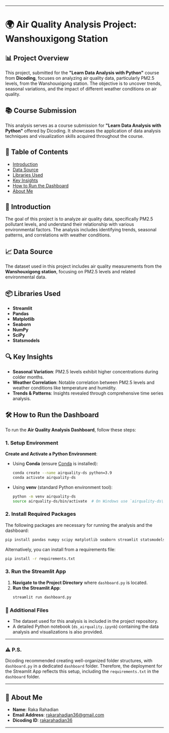 
---

# 🌍 Air Quality Analysis Project: Wanshouxigong Station

## 📊 Project Overview
This project, submitted for the **"Learn Data Analysis with Python"** course from **Dicoding**, focuses on analyzing air quality data, particularly PM2.5 levels, from the Wanshouxigong station. The objective is to uncover trends, seasonal variations, and the impact of different weather conditions on air quality.

## 📚 Course Submission
This analysis serves as a course submission for **"Learn Data Analysis with Python"** offered by Dicoding. It showcases the application of data analysis techniques and visualization skills acquired throughout the course.

## 📑 Table of Contents
- [Introduction](#introduction)
- [Data Source](#data-source)
- [Libraries Used](#libraries-used)
- [Key Insights](#key-insights)
- [How to Run the Dashboard](#how-to-run-the-dashboard)
- [About Me](#about-me)

## 📖 Introduction
The goal of this project is to analyze air quality data, specifically PM2.5 pollutant levels, and understand their relationship with various environmental factors. The analysis includes identifying trends, seasonal patterns, and correlations with weather conditions.

## 📈 Data Source
The dataset used in this project includes air quality measurements from the **Wanshouxigong station**, focusing on PM2.5 levels and related environmental data.

## 📦 Libraries Used
- **Streamlit**
- **Pandas**
- **Matplotlib**
- **Seaborn**
- **NumPy**
- **SciPy**
- **Statsmodels**

## 🔍 Key Insights
- **Seasonal Variation**: PM2.5 levels exhibit higher concentrations during colder months.
- **Weather Correlation**: Notable correlation between PM2.5 levels and weather conditions like temperature and humidity.
- **Trends & Patterns**: Insights revealed through comprehensive time series analysis.

## 🛠️ How to Run the Dashboard

To run the **Air Quality Analysis Dashboard**, follow these steps:

### 1. Setup Environment

**Create and Activate a Python Environment**:
- Using **Conda** (ensure [Conda](https://docs.conda.io/en/latest/) is installed):
  ```bash
  conda create --name airquality-ds python=3.9
  conda activate airquality-ds
  ```
- Using **venv** (standard Python environment tool):
  ```bash
  python -m venv airquality-ds
  source airquality-ds/bin/activate  # On Windows use `airquality-ds\Scripts\activate`
  ```

### 2. Install Required Packages
The following packages are necessary for running the analysis and the dashboard:
```bash
pip install pandas numpy scipy matplotlib seaborn streamlit statsmodels
```
Alternatively, you can install from a requirements file:
```bash
pip install -r requirements.txt
```

### 3. Run the Streamlit App
1. **Navigate to the Project Directory** where `dashboard.py` is located.
2. **Run the Streamlit App**:
    ```bash
    streamlit run dashboard.py
    ```

### 📁 Additional Files
- The dataset used for this analysis is included in the project repository.
- A detailed Python notebook (`ds_airquality.ipynb`) containing the data analysis and visualizations is also provided.

---

### ⚠️ P.S.
Dicoding recommended creating well-organized folder structures, with `dashboard.py` in a dedicated `dashboard` folder. Therefore, the deployment for the Streamlit App reflects this setup, including the `requirements.txt` in the `dashboard` folder.

---

## 👤 About Me
- **Name**: Raka Rahadian
- **Email Address**: [rakarahadian36@gmail.com](mailto:rakarahadian36@gmail.com)
- **Dicoding ID**: [rakarahadian36](https://www.dicoding.com/users/rakarahadian36/)

--- 
